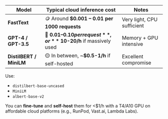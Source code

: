 | Model                  | Typical cloud inference cost                                               | Notes                 |
| ----------------------- | ----------------------------------------------------------------------------- | ------------------------- |
| **FastText**            | 🪙 Around **$0.001 – 0.01 per 1000 requests**                               | Very light, CPU sufficient |
| **GPT-4 / GPT-3.5**     | 💸 **$0.01 – 0.10 per request**, or **~$10-20/h** if massively used | Memory + GPU intensive    |
| **DistilBERT / MiniLM** | 🟡 In between, ~**$0.5-1/h** if self-hosted                              | Excellent compromise       |

Use:

- `distilbert-base-uncased`
- `MiniLM`
- `albert-base-v2`

You can **fine-tune** and **self-host** them for <$1/h with a T4/A10 GPU on affordable cloud platforms (e.g., RunPod, Vast.ai, Lambda Labs).